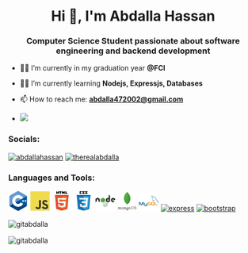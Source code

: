 <h1 align="center">Hi 👋, I'm Abdalla Hassan</h1>
<h3 align="center">Computer Science Student passionate about software engineering and backend development</h3>

- 👨‍🎓 I’m currently in my graduation year **@FCI**

- 👨‍💻 I’m currently learning **Nodejs, Expressjs, Databases**

- 📫 How to reach me: **abdalla472002@gmail.com**
- ![](https://komarev.com/ghpvc/?username=GitAbdalla&color=yellow)

<h3 align="left">Socials:</h3>
<p align="left">
  <a href="https://linkedin.com/in/abdallahassan" target="_blank"><img align="center" src="https://raw.githubusercontent.com/rahuldkjain/github-profile-readme-generator/master/src/images/icons/Social/linked-in-alt.svg" alt="abdallahassan" height="30" width="40" /></a>
  <a href="https://www.leetcode.com/therealabdalla" target="_blank"><img align="center" src="https://raw.githubusercontent.com/rahuldkjain/github-profile-readme-generator/master/src/images/icons/Social/leet-code.svg" alt="therealabdalla" height="30" width="40" /></a>
</p>

<h3 align="left">Languages and Tools:</h3>
<p align="left">
  <a href="https://www.w3schools.com/cpp/" target="_blank" rel="noreferrer"><img src="https://raw.githubusercontent.com/devicons/devicon/master/icons/cplusplus/cplusplus-original.svg" alt="cplusplus" width="40" height="40"/></a>
  <a href="https://developer.mozilla.org/en-US/docs/Web/JavaScript" target="_blank" rel="noreferrer"><img src="https://raw.githubusercontent.com/devicons/devicon/master/icons/javascript/javascript-original.svg" alt="javascript" width="40" height="40"/></a>
  <a href="https://www.w3schools.com/html/" target="_blank" rel="noreferrer"><img src="https://raw.githubusercontent.com/devicons/devicon/master/icons/html5/html5-original-wordmark.svg" alt="html5" width="40" height="40"/></a>
  <a href="https://www.w3schools.com/css/" target="_blank" rel="noreferrer"><img src="https://raw.githubusercontent.com/devicons/devicon/master/icons/css3/css3-original-wordmark.svg" alt="css3" width="40" height="40"/></a>
  <a href="https://nodejs.org" target="_blank" rel="noreferrer"><img src="https://raw.githubusercontent.com/devicons/devicon/master/icons/nodejs/nodejs-original-wordmark.svg" alt="nodejs" width="40" height="40"/></a>
  <a href="https://www.mongodb.com/" target="_blank" rel="noreferrer"><img src="https://raw.githubusercontent.com/devicons/devicon/master/icons/mongodb/mongodb-original-wordmark.svg" alt="mongodb" width="40" height="40"/></a>
  <a href="https://www.mysql.com/" target="_blank" rel="noreferrer"><img src="https://raw.githubusercontent.com/devicons/devicon/master/icons/mysql/mysql-original-wordmark.svg" alt="mysql" width="40" height="40"/></a>
  <a href="https://expressjs.com" target="_blank" rel="noreferrer"><img src="https://user-images.githubusercontent.com/25181517/183859966-a3462d8d-1bc7-4880-b353-e2cbed900ed6.png" alt="express" width="40" height="40"/></a>
  <a href="https://getbootstrap.com" target="_blank" rel="noreferrer"><img src="https://github.com/twbs.png" alt="bootstrap" width="40" height="40"/></a>
</p>



<p><img align="center" src="https://github-readme-stats.vercel.app/api/top-langs?username=gitabdalla&show_icons=true&locale=en&layout=compact&theme=dark" alt="gitabdalla" /></p>

<p><img align="center" src="https://github-readme-streak-stats.herokuapp.com/?user=gitabdalla&theme=dark" alt="gitabdalla" /></p>
